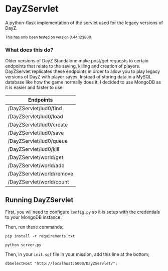# DayZServlet
A python-flask implementation of the servlet used for the legacy versions of DayZ.

<sup>This has only been tested on version 0.44.123800.</sup>

### What does this do?
Older versions of DayZ Standalone make post/get requests to certain endpoints that relate to the saving, killing and creation of players. DayZServlet replicates these endpoints in order to allow you to play legacy versions of DayZ with player saves. Instead of storing data in a MySQL database like how the game normally does it, I decided to use MongoDB as it is easier and faster to use.

| Endpoints                 |
| ------------------------- |
| /DayZServlet/lud0/find    |
| /DayZServlet/lud0/load    |
| /DayZServlet/lud0/create  |
| /DayZServlet/lud0/save    |
| /DayZServlet/lud0/queue   |
| /DayZServlet/lud0/kill    |
| /DayZServlet/world/get    |
| /DayZServlet/world/add    |
| /DayZServlet/world/remove |
| /DayZServlet/world/count  |

## Running DayZServlet
First, you wil need to configure `config.py` so it is setup with the credentials to your MongoDB instance.

Then, run these commands;

`pip install -r requirements.txt`

`python server.py`

Then, in your `init.sqf` file in your mission, add this line at the bottom;

`dbSelectHost "http://localhost:5000/DayZServlet/";`
